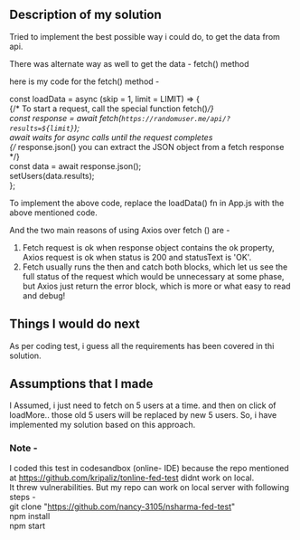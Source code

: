 ## Description of my solution

Tried to implement the best possible way i could do, to get the data from api. 

There was alternate way as well to get the data - fetch() method 

here is my code for the fetch() method -

  const loadData = async (skip = 1, limit = LIMIT) => { <br/> 
  {/* To start a request, call the special function fetch()*/}  <br/> 
      const response = await fetch(`https://randomuser.me/api/?results=${limit}`);  <br/> 
      await  waits for async calls until the request completes  <br/> 
      {/* response.json() you can extract the JSON object from a fetch response */}  <br/> 
      const data = await response.json();  <br/> 
      setUsers(data.results);  <br/> 
 };

To implement the above code, replace the loadData() fn in App.js with the above mentioned code.

And the two main reasons of using Axios over fetch () are -

1. Fetch request is ok when response object contains the ok property, Axios request is ok when status is 200 and statusText is 'OK'.
2. Fetch usually runs the then and catch both blocks, which let us see the full status of the request which would be unnecessary at some phase, 
   but Axios just return the error block, which is more or what easy to read and debug!

## Things I would do next
As per coding test, i guess all the requirements has been covered in thi solution.

## Assumptions that I made
I Assumed, i just need to fetch on 5 users at a time. and then on click of loadMore.. those old 5 users will be replaced by new 5 users. 
So, i have implemented my solution based on this approach.


### Note -
I coded this test in codesandbox (online- IDE) because the repo mentioned at https://github.com/kripaliz/tonline-fed-test didnt work on local. <br/>
It threw vulnerabilities. But my repo can work on local server with following steps - <br/>
git clone "https://github.com/nancy-3105/nsharma-fed-test" <br/>
npm install <br/>
npm start <br/>
